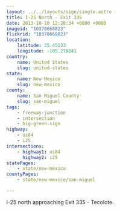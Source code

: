 ```yaml
---
layout: ../../layouts/sign/single.astro
title: I-25 North - Exit 335
date: 2013-10-10 12:28:34 +0000 +0000
imageid: "10370668823"
flickrid: "10370668823"
location:
    latitude: 35.45133
    longitude: -105.278841
country:
    name: United States
    slug: united-states
state:
    name: New Mexico
    slug: new-mexico
county:
    name: San Miguel County
    slug: san-miguel
tags:
    - freeway-junction
    - intersection
    - big-green-sign
highway:
    - us84
    - i25
intersections:
    - highway1: us84
      highway2: i25
statePages:
    - state/new-mexico
countyPages:
    - state/new-mexico/san-miguel

---
```

I-25 north approaching Exit 335 - Tecolote.